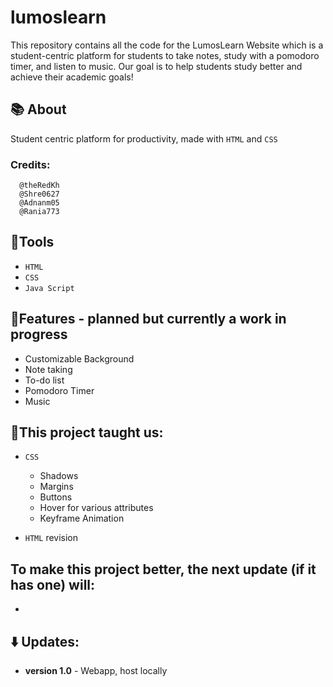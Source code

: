 # lumoslearn
This repository contains all the code for the LumosLearn Website which is a student-centric platform for students to take notes, study with a pomodoro timer, and listen to music. Our goal is to help students study better and achieve their academic goals!

## 📚 About
  Student centric platform for productivity, made with `HTML` and `CSS`
  ### Credits:
      @theRedKh
      @Shre0627
      @Adnanm05
      @Rania773
  
  ## 📘Tools
  - `HTML`
  - `CSS`
  - `Java Script`

## 📃Features - planned but currently a work in progress
  - Customizable Background
  - Note taking
  - To-do list
  - Pomodoro Timer
  - Music

## 🎯This project taught us:
 - `CSS`
     - Shadows
     - Margins
     - Buttons
     - Hover for various attributes
     - Keyframe Animation
  
  - `HTML` revision

## To make this project better, the next update (if it has one) will:
  - 

## ⬇️ Updates:
 - **version 1.0** - Webapp, host locally
